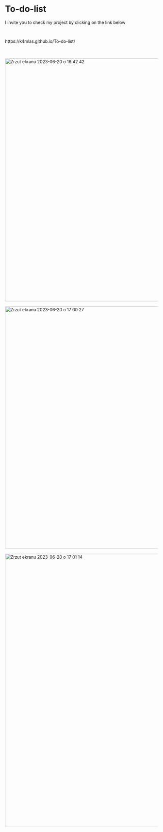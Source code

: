 # To-do-list
<p>I invite you to check my project by clicking on the link below</p>
<br>
<p>https://k4mlas.github.io/To-do-list/</p>
<br>
<br>
<img align="center" width="799" alt="Zrzut ekranu 2023-06-20 o 16 42 42" src="https://github.com/k4mlas/To-do-list/assets/112805847/b34a9f4e-f8e0-4e23-99ec-c14f11e072a1">
<br>
<br>
<img width="797" alt="Zrzut ekranu 2023-06-20 o 17 00 27" src="https://github.com/k4mlas/To-do-list/assets/112805847/25ef9459-744a-4240-9e47-8ea90bbdb563">
<br>
<br>
<img width="899" alt="Zrzut ekranu 2023-06-20 o 17 01 14" src="https://github.com/k4mlas/To-do-list/assets/112805847/a848622a-bd6e-4029-9bb4-3576e6c60405">




